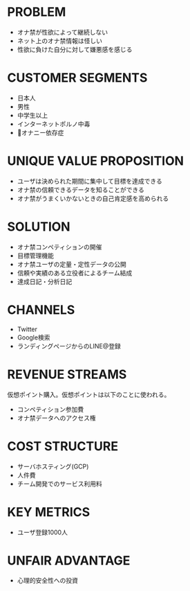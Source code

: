 # PROBLEM

* オナ禁が性欲によって継続しない
* ネット上のオナ禁情報は怪しい
* 性欲に負けた自分に対して嫌悪感を感じる

# CUSTOMER SEGMENTS

* 日本人
* 男性
* 中学生以上
* インターネットポルノ中毒
* オナニー依存症

# UNIQUE VALUE PROPOSITION

* ユーザは決められた期間に集中して目標を達成できる
* オナ禁の信頼できるデータを知ることができる
* オナ禁がうまくいかないときの自己肯定感を高められる

# SOLUTION

* オナ禁コンペティションの開催
* 目標管理機能
* オナ禁ユーザの定量・定性データの公開
* 信頼や実績のある立役者によるチーム結成
* 達成日記・分析日記

# CHANNELS

* Twitter
* Google検索
* ランディングページからのLINE@登録

# REVENUE STREAMS

仮想ポイント購入。仮想ポイントは以下のことに使われる。

* コンペティション参加費
* オナ禁データへのアクセス権

# COST STRUCTURE

* サーバホスティング(GCP)
* 人件費
* チーム開発でのサービス利用料

# KEY METRICS

* ユーザ登録1000人

# UNFAIR ADVANTAGE

* 心理的安全性への投資
